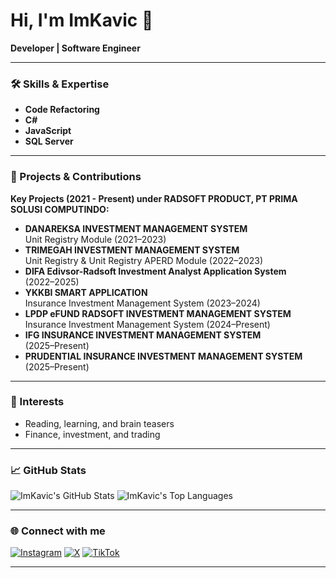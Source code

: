 # Hi, I'm ImKavic 👋

**Developer | Software Engineer**

---

### 🛠️ Skills & Expertise
- **Code Refactoring**
- **C#**
- **JavaScript**
- **SQL Server**

---

### 🚀 Projects & Contributions
**Key Projects (2021 - Present) under RADSOFT PRODUCT, PT PRIMA SOLUSI COMPUTINDO:**
- **DANAREKSA INVESTMENT MANAGEMENT SYSTEM**  
  Unit Registry Module (2021–2023)
- **TRIMEGAH INVESTMENT MANAGEMENT SYSTEM**  
  Unit Registry & Unit Registry APERD Module (2022–2023)
- **DIFA Edivsor-Radsoft Investment Analyst Application System**  
  (2022–2025)
- **YKKBI SMART APPLICATION**  
  Insurance Investment Management System (2023–2024)
- **LPDP eFUND RADSOFT INVESTMENT MANAGEMENT SYSTEM**  
  Insurance Investment Management System (2024–Present)
- **IFG INSURANCE INVESTMENT MANAGEMENT SYSTEM**  
  (2025–Present)
- **PRUDENTIAL INSURANCE INVESTMENT MANAGEMENT SYSTEM**  
  (2025–Present)

---

### 👀 Interests
- Reading, learning, and brain teasers
- Finance, investment, and trading

---

### 📈 GitHub Stats

![ImKavic's GitHub Stats](https://github-readme-stats.vercel.app/api?username=ImKavic&show_icons=true&theme=default)
![ImKavic's Top Languages](https://github-readme-stats.vercel.app/api/top-langs/?username=ImKavic&layout=compact&theme=default)

---

### 🌐 Connect with me

[![Instagram](https://img.shields.io/badge/Instagram-whoskavic-E4405F?style=flat&logo=instagram&logoColor=white)](https://instagram.com/whoskavic)
[![X](https://img.shields.io/badge/X-ImKavic-000000?style=flat&logo=twitter&logoColor=white)](https://twitter.com/ImKavic)
[![TikTok](https://img.shields.io/badge/TikTok-ImKavic-010101?style=flat&logo=tiktok&logoColor=white)](https://tiktok.com/@ImKavic)

---

<!--
Minimalist profile. Add more links or details as needed.
-->
